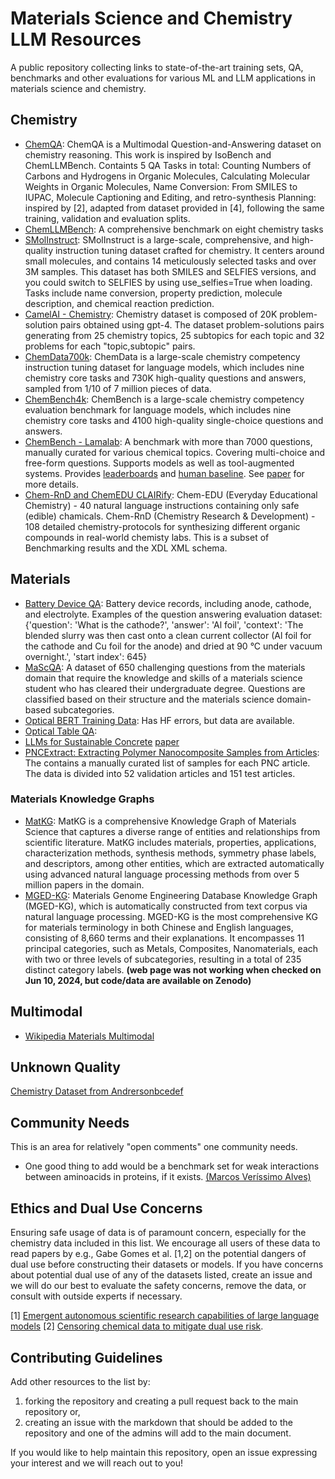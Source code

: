 # Materials Science and Chemistry LLM Resources
A public repository collecting links to state-of-the-art training sets, QA, benchmarks and other evaluations for various ML and LLM applications in materials science and chemistry.

## Chemistry
* [ChemQA](https://huggingface.co/datasets/shangzhu/ChemQA): ChemQA is a Multimodal Question-and-Answering dataset on chemistry reasoning. This work is inspired by IsoBench and ChemLLMBench. Containts 5 QA Tasks in total: Counting Numbers of Carbons and Hydrogens in Organic Molecules, Calculating Molecular Weights in Organic Molecules, Name Conversion: From SMILES to IUPAC, Molecule Captioning and Editing, and retro-synthesis Planning: inspired by [2], adapted from dataset provided in [4], following the same training, validation and evaluation splits.
* [ChemLLMBench](https://github.com/ChemFoundationModels/ChemLLMBench): A comprehensive benchmark on eight chemistry tasks
* [SMolInstruct](https://huggingface.co/datasets/osunlp/SMolInstruct): SMolInstruct is a large-scale, comprehensive, and high-quality instruction tuning dataset crafted for chemistry. It centers around small molecules, and contains 14 meticulously selected tasks and over 3M samples. This dataset has both SMILES and SELFIES versions, and you could switch to SELFIES by using use_selfies=True when loading. Tasks include name conversion, property prediction, molecule description, and chemical reaction prediction.
* [CamelAI - Chemistry](https://huggingface.co/datasets/camel-ai/chemistry): Chemistry dataset is composed of 20K problem-solution pairs obtained using gpt-4. The dataset problem-solutions pairs generating from 25 chemistry topics, 25 subtopics for each topic and 32 problems for each "topic,subtopic" pairs.
* [ChemData700k](https://huggingface.co/datasets/AI4Chem/ChemData700K?row=0): ChemData is a large-scale chemistry competency instruction tuning dataset for language models, which includes nine chemistry core tasks and 730K high-quality questions and answers, sampled from 1/10 of 7 million pieces of data.
* [ChemBench4k](https://huggingface.co/datasets/AI4Chem/ChemBench4K): ChemBench is a large-scale chemistry competency evaluation benchmark for language models, which includes nine chemistry core tasks and 4100 high-quality single-choice questions and answers.
* [ChemBench - Lamalab](https://github.com/lamalab-org/chem-bench):  A benchmark with more than 7000 questions, manually curated for various chemical topics. Covering multi-choice and free-form questions. Supports models as well as tool-augmented systems. Provides [leaderboards](https://lamalab-org.github.io/chem-bench/leaderboard/) and [human baseline](https://chembench.org/). See [paper](https://arxiv.org/abs/2404.01475) for more details.
* [Chem-RnD and ChemEDU CLAIRify](https://github.com/ac-rad/xdl-generation/tree/master/datasets): Chem-EDU (Everyday Educational Chemistry) - 40 natural language instructions containing only safe (edible) chamicals. Chem-RnD (Chemistry Research & Development) - 108 detailed chemistry-protocols for synthesizing different organic compounds in real-world chemisty labs. This is a subset of Benchmarking results and the XDL XML schema.

## Materials
* [Battery Device QA](https://huggingface.co/datasets/batterydata/battery-device-data-qa): Battery device records, including anode, cathode, and electrolyte.
Examples of the question answering evaluation dataset: {'question': 'What is the cathode?', 'answer': 'Al foil', 'context': 'The blended slurry was then cast onto a clean current collector (Al foil for the cathode and Cu foil for the anode) and dried at 90 °C under vacuum overnight.', 'start index': 645}
* [MaScQA](https://github.com/M3RG-IITD/MaScQA.git): A dataset of 650 challenging questions from the materials domain that require the knowledge and skills of a materials science student who has cleared their undergraduate degree. Questions are classified based on their structure and the materials science domain-based subcategories.
* [Optical BERT Training Data](https://huggingface.co/datasets/opticalmaterials/test_datasets): Has HF errors, but data are available.
* [Optical Table QA](https://huggingface.co/datasets/opticalmaterials/OpticalTableQA): 
* [LLMs for Sustainable Concrete](https://github.com/BAMcvoelker/LLM-s-can-Design-Sustainable-Concrete-a-Systematic-Benchmark-Code-) [paper](https://www.researchsquare.com/article/rs-3913272/v1)
* [PNCExtract: Extracting Polymer Nanocomposite Samples from Articles](https://github.com/ghazalkhalighinejad/PNCExtract): The contains a manually curated list of samples for each PNC article. The data is divided into 52 validation articles and 151 test articles.
### Materials Knowledge Graphs
* [MatKG](https://github.com/olivettigroup/MatKG): MatKG is a comprehensive Knowledge Graph of Materials Science that captures a diverse range of entities and relationships from scientific literature. MatKG includes materials, properties, applications, characterization methods, synthesis methods, symmetry phase labels, and descriptors, among other entities, which are extracted automatically using advanced natural language processing methods from over 5 million papers in the domain.
* [MGED-KG](https://zenodo.org/records/11315713): Materials Genome Engineering Database Knowledge Graph (MGED-KG), which is automatically constructed from text corpus via natural language processing. MGED-KG is the most comprehensive KG for materials terminology in both Chinese and English languages, consisting of 8,660 terms and their explanations. It encompasses 11 principal categories, such as Metals, Composites, Nanomaterials, each with two or three levels of subcategories, resulting in a total of 235 distinct category labels. **(web page was not working when checked on Jun 10, 2024, but code/data are available on Zenodo)**

## Multimodal
* [Wikipedia Materials Multimodal](https://huggingface.co/datasets/lamm-mit/Cephalo-Wikipedia-Materials)

## Unknown Quality
[Chemistry Dataset from Andrersonbcedef](https://huggingface.co/datasets/andersonbcdefg/chemistry)

## Community Needs
This is an area for relatively "open comments" one community needs.
* One good thing to add would be a benchmark set for weak interactions between aminoacids in proteins, if it exists. [(Marcos Veríssimo Alves)](https://www.linkedin.com/feed/update/urn:li:activity:7203787267348267008?commentUrn=urn%3Ali%3Acomment%3A%28activity%3A7203787267348267008%2C7203843329195675649%29&dashCommentUrn=urn%3Ali%3Afsd_comment%3A%287203843329195675649%2Curn%3Ali%3Aactivity%3A7203787267348267008%29)
 


## Ethics and Dual Use Concerns
Ensuring safe usage of data is of paramount concern, especially for the chemistry data included in this list. We encourage all users of these data to read papers by e.g., Gabe Gomes et al. [1,2] on the potential dangers of dual use before constructing their datasets or models. If you have concerns about potential dual use of any of the datasets listed, create an issue and we will do our best to evaluate the safety concerns, remove the data, or consult with outside experts if necessary.

[1] [Emergent autonomous scientific research capabilities of large language models](https://arxiv.org/2304.05332)
[2] [Censoring chemical data to mitigate dual use risk](https://arxiv.org/2304.10510).

## Contributing Guidelines
Add other resources to the list by: 
1. forking the repository and creating a pull request back to the main repository or,
2. creating an issue with the markdown that should be added to the repository and one of the admins will add to the main document.

If you would like to help maintain this repository, open an issue expressing your interest and we will reach out to you!

